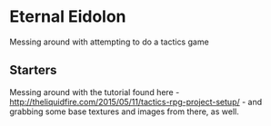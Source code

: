 # Eternal Eidolon
Messing around with attempting to do a tactics game

## Starters
Messing around with the tutorial found here - http://theliquidfire.com/2015/05/11/tactics-rpg-project-setup/ - and grabbing some base textures and images from there, as well.
